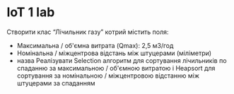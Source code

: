 # IoT 1 lab 
Створити клас “Лічильник газу” котрий містить поля:
- Максимальна / об'ємна витрата (Qmax): 2,5 м3/год
- Номінальна / міжцентрова відстань між штуцерами (міліметри)
- назва
Реалізувати Selection алгоритм для сортування лічильників по спаданню за максимальною / об'ємною витратою і  Heapsort для сортування за номінальною / міжцентровою відстанню між штуцерами за спаданням

